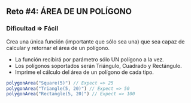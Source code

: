 ## Reto #4: ÁREA DE UN POLÍGONO
### Dificultad => Fácil

Crea una única función (importante que sólo sea una) que sea capaz
de calcular y retornar el área de un polígono.

- La función recibirá por parámetro sólo UN polígono a la vez.
- Los polígonos soportados serán Triángulo, Cuadrado y Rectángulo.
- Imprime el cálculo del área de un polígono de cada tipo.

```js
polygonArea("Square(5)") // Expect => 25
polygonArea("Triangle(5, 20)") // Expect => 50
polygonArea("Rectangle(5, 20)") // Expect => 100
```

